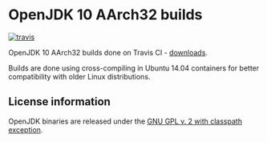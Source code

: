 OpenJDK 10 AArch32 builds
========================

[![travis](https://travis-ci.org/ojdkbuild/contrib_jdk10u-aarch32-ci.svg?branch=jdk-10.0.2%2B13)](https://travis-ci.org/ojdkbuild/contrib_jdk10u-aarch32-ci/builds)

OpenJDK 10 AArch32 builds done on Travis CI - [downloads](https://github.com/ojdkbuild/contrib_jdk10u-aarch32-ci/releases).

Builds are done using cross-compiling in Ubuntu 14.04 containers for better compatibility with older Linux distributions.

License information
-------------------

OpenJDK binaries are released under the [GNU GPL v. 2 with classpath exception](https://github.com/ojdkbuild/contrib_jdk10u-aarch32-ci/blob/master/LICENSE).

